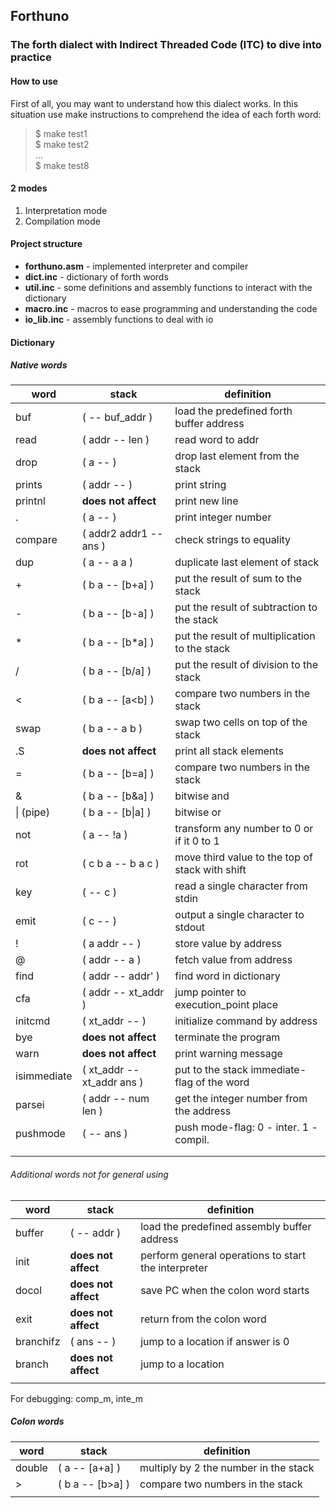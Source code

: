 ## Forthuno
### The forth dialect with Indirect Threaded Code (ITC) to dive into practice

#### How to use
First of all, you may want to understand how this dialect works. In this situation use make instructions to comprehend the idea of each forth word:
> $ make test1 <br>
> $ make test2 <br>
> ... <br>
> $ make test8

#### 2 modes
1. Interpretation mode
1. Compilation mode

#### Project structure
* **forthuno.asm** - implemented interpreter and compiler
* **dict.inc** - dictionary of forth words
* **util.inc** - some definitions and assembly functions to interact with the dictionary
* **macro.inc** - macros to ease programming and understanding the code
* **io_lib.inc** - assembly functions to deal with io

#### Dictionary
##### Native words
| word | stack | definition |
|-|-|-|
| buf | (  -- buf_addr ) | load the predefined forth buffer address |
| read | ( addr -- len ) | read word to addr |
| drop | ( a --  ) | drop last element from the stack |
| prints | ( addr --  ) | print string |
| printnl | **does not affect** | print new line |
| . | ( a --  ) | print integer number |
| compare | ( addr2 addr1 -- ans ) | check strings to equality |
| dup | ( a -- a a ) | duplicate last element of stack |
| + | ( b a -- [b+a] ) | put the result of sum to the stack |
| - | ( b a -- [b-a] ) | put the result of subtraction to the stack |
| * | ( b a -- [b*a] ) | put the result of multiplication to the stack |
| / | ( b a -- [b/a] ) | put the result of division to the stack |
| < | ( b a -- [a<b] ) | compare two numbers in the stack |
| swap | ( b a -- a b ) | swap two cells on top of the stack |
| .S | **does not affect** | print all stack elements |
| = | ( b a -- [b=a] ) | compare two numbers in the stack |
| & | ( b a -- [b&a] ) | bitwise and |
| &#124; (pipe) | ( b a -- [b&#124;a] ) | bitwise or |
| not | ( a -- !a ) | transform any number to 0 or if it 0 to 1 |
| rot | ( c b a -- b a c ) | move third value to the top of stack with shift |
| key | (  -- c ) | read a single character from stdin |
| emit | ( c --  ) | output a single character to stdout |
| ! | ( a addr --  ) | store value by address |
| @ | ( addr -- a ) | fetch value from address |
| find | ( addr -- addr' ) | find word in dictionary |
| cfa | ( addr -- xt_addr ) | jump pointer to execution_point place |
| initcmd | ( xt_addr --  ) | initialize command by address |
| bye | **does not affect** | terminate the program |
| warn | **does not affect** | print warning message |
| isimmediate | ( xt_addr -- xt_addr ans ) | put to the stack immediate-flag of the word |
| parsei | ( addr -- num len ) | get the integer number from the address |
| pushmode | (  -- ans ) | push mode-flag: 0 - inter. 1 - compil. |
|  |  |  |
|  |  |  |

###### Additional words not for general using
| word | stack | definition |
|-|-|-|
| buffer | (  -- addr ) | load the predefined assembly buffer address |
| init | **does not affect** | perform general operations to start the interpreter |
| docol | **does not affect** | save PC when the colon word starts |
| exit | **does not affect** | return from the colon word |
| branchifz | ( ans --  ) | jump to a location if answer is 0 |
| branch | **does not affect** | jump to a location |
|  |  |  |

For debugging: comp_m, inte_m

##### Colon words
| word | stack | definition |
|-|-|-|
| double | ( a -- [a+a] ) | multiply by 2 the number in the stack |
| > | ( b a -- [b>a] ) | compare two numbers in the stack |
|  |  |  |
